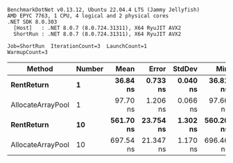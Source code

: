```

BenchmarkDotNet v0.13.12, Ubuntu 22.04.4 LTS (Jammy Jellyfish)
AMD EPYC 7763, 1 CPU, 4 logical and 2 physical cores
.NET SDK 8.0.303
  [Host]   : .NET 8.0.7 (8.0.724.31311), X64 RyuJIT AVX2
  ShortRun : .NET 8.0.7 (8.0.724.31311), X64 RyuJIT AVX2

Job=ShortRun  IterationCount=3  LaunchCount=1  
WarmupCount=3  

```
| Method            | Number | Mean      | Error     | StdDev   | Min       | Max       | Allocated |
|------------------ |------- |----------:|----------:|---------:|----------:|----------:|----------:|
| **RentReturn**        | **1**      |  **36.84 ns** |  **0.733 ns** | **0.040 ns** |  **36.81 ns** |  **36.89 ns** |         **-** |
| AllocateArrayPool | 1      |  97.70 ns |  1.206 ns | 0.066 ns |  97.66 ns |  97.78 ns |         - |
| **RentReturn**        | **10**     | **561.70 ns** | **23.754 ns** | **1.302 ns** | **560.20 ns** | **562.46 ns** |         **-** |
| AllocateArrayPool | 10     | 697.54 ns | 21.347 ns | 1.170 ns | 696.46 ns | 698.78 ns |         - |
